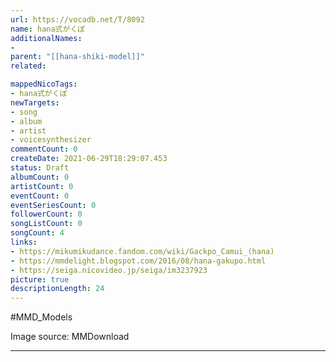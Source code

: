 ```yaml
---
url: https://vocadb.net/T/8092
name: hana式がくぽ
additionalNames: 
- 
parent: "[[hana-shiki-model]]"
related:

mappedNicoTags:
- hana式がくぽ
newTargets:
- song
- album
- artist
- voicesynthesizer
commentCount: 0
createDate: 2021-06-29T18:29:07.453
status: Draft
albumCount: 0
artistCount: 0
eventCount: 0
eventSeriesCount: 0
followerCount: 0
songListCount: 0
songCount: 4
links: 
- https://mikumikudance.fandom.com/wiki/Gackpo_Camui_(hana)
- https://mmdelight.blogspot.com/2016/08/hana-gakupo.html
- https://seiga.nicovideo.jp/seiga/im3237923
picture: true
descriptionLength: 24
---
```


#MMD_Models

Image source: MMDownload

---

